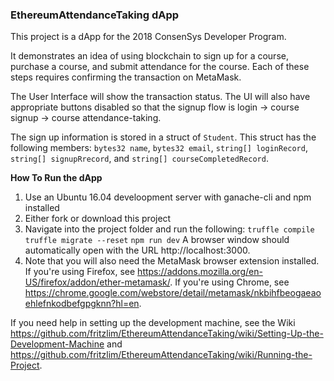 ### EthereumAttendanceTaking dApp

This project is a dApp for the 2018 ConsenSys Developer Program.

It demonstrates an idea of using blockchain to sign up for a course, purchase a course, and submit attendance for the course.
Each of these steps requires confirming the transaction on MetaMask.

The User Interface will show the transaction status.
The UI will also have appropriate buttons disabled so that the signup flow is login -> course signup -> course attendance-taking.

The sign up information is stored in a struct of `Student`.
This struct has the following members:
`bytes32 name`,
`bytes32 email`,
`string[] loginRecord`,
`string[] signupRrecord`, and
`string[] courseCompletedRecord`.



**How To Run the dApp**

1. Use an Ubuntu 16.04 develoopment server with ganache-cli and npm installed
2. Either fork or download this project
3. Navigate into the project folder and run the following:
`truffle compile`
`truffle migrate --reset`
`npm run dev`
A browser window should automatically open with the URL http://localhost:3000.
4. Note that you will also need the MetaMask browser extension installed. If you're using Firefox, see https://addons.mozilla.org/en-US/firefox/addon/ether-metamask/. If you're using Chrome, see https://chrome.google.com/webstore/detail/metamask/nkbihfbeogaeaoehlefnkodbefgpgknn?hl=en.

If you need help in setting up the development machine, see the Wiki https://github.com/fritzlim/EthereumAttendanceTaking/wiki/Setting-Up-the-Development-Machine and https://github.com/fritzlim/EthereumAttendanceTaking/wiki/Running-the-Project.




